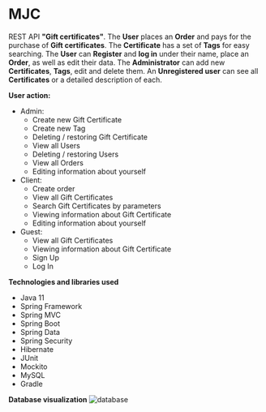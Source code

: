 # MJC

REST API **"Gift certificates"**. The **User** places an **Order** and pays for the purchase of **Gift certificates**. 
The **Certificate** has a set of **Tags** for easy searching. The **User** can **Register** and **log in** under their name, 
place an **Order**, as well as edit their data. The **Administrator** can add new **Certificates**, **Tags**, edit and 
delete them. An **Unregistered user** can see all **Certificates** or a detailed description of each.

**User action:**

- Admin: 
    - Create new Gift Certificate
    - Create new Tag
    - Deleting / restoring Gift Certificate
    - View all Users
    - Deleting / restoring Users
    - View all Orders
    - Editing information about yourself
- Client:
    - Create order
    - View all Gift Certificates
    - Search Gift Certificates by parameters
    - Viewing information about Gift Certificate
    - Editing information about yourself
- Guest:
    - View all Gift Certificates
    - Viewing information about Gift Certificate
    - Sign Up
    - Log In

**Technologies and libraries used**

- Java 11
- Spring Framework
- Spring MVC
- Spring Boot
- Spring Data
- Spring Security
- Hibernate
- JUnit
- Mockito
- MySQL
- Gradle

**Database visualization**
![database](https://i.ibb.co/BPdvV8H/gifts.png)
